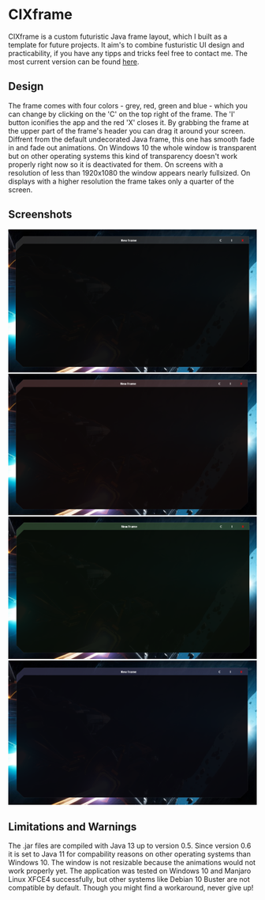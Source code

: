 # CIXframe
 CIXframe is a custom futuristic Java frame layout, which I built as a template for future projects. It aim's to combine fusturistic UI design and practicability, if you have any tipps and tricks feel free to contact me. The most current version can be found [here](/CIXframe/cix_v0.7.jar).
 
## Design
 The frame comes with four colors - grey, red, green and blue - which you can change by clicking on the 'C' on the top right of the frame. The 'I' button iconifies the app and the  red 'X' closes it. By grabbing the frame at the upper part of the frame's header you can drag it around your screen. Diffrent from the default undecorated Java frame, this one has smooth fade in and fade out animations.
 On Windows 10 the whole window is transparent but on other operating systems this kind of transparency doesn't work properly right now so it is deactivated for them. On screens with a resolution of less than 1920x1080 the window appears nearly fullsized. On displays with a higher resolution the frame takes only a quarter of the screen.
 
## Screenshots
 ![Grey](/CIXframe/screenshots/cix_v0.7_grey.png?raw=true "on Windows 10")
 ![Red](/CIXframe/screenshots/cix_v0.7_red.png?raw=true "on Windows 10")
 ![Green](/CIXframe/screenshots/cix_v0.7_green.png?raw=true "on Windows 10")
 ![Blue](/CIXframe/screenshots/cix_v0.7_blue.png?raw=true "on Windows 10")
 
## Limitations and Warnings
 The .jar files are compiled with Java 13 up to version 0.5. Since version 0.6 it is set to Java 11 for compability reasons on other operating systems than Windows 10. The window is not resizable because the animations would not work properly yet. The application was tested on Windows 10 and Manjaro Linux XFCE4 successfully, but other systems like Debian 10 Buster are not compatible by default. Though you might find a workaround, never give up!
